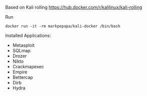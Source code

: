 Based on Kali rolling https://hub.docker.com/r/kalilinux/kali-rolling

Run
```
docker run -it -rm markpepapa/kali-docker /bin/bash
```

Installed Applications:
- Metasploit
- SQLmap
- Drozer
- Nikto
- Crackmapexec
- Empire
- Bettercap
- Dirb
- Hydra
